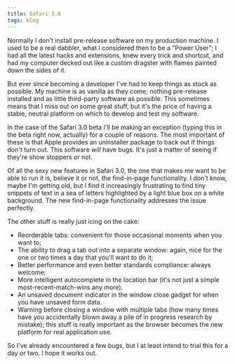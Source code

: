 ```yaml
---
title: Safari 3.0
tags: blog
---
```


Normally I don't install pre-release software on my production machine. I used to be a real dabbler, what I considered then to be a "Power User"; I had all the latest hacks and extensions, knew every trick and shortcut, and had my computer decked out like a custom dragster with flames painted down the sides of it.

But ever since becoming a developer I've had to keep things as stock as possible. My machine is as vanilla as they come; nothing pre-release installed and as little third-party software as possible. This sometimes means that I miss out on some great stuff, but it's the price of having a stable, neutral platform on which to develop and test my software.

In the case of the Safari 3.0 beta I'll be making an exception (typing this in the beta right now, actually) for a couple of reasons. The most important of these is that Apple provides an uninstaller package to back out if things don't turn out. This software *will* have bugs. It's just a matter of seeing if they're show stoppers or not.

Of all the sexy new features in Safari 3.0, the one that makes me want to be able to run it is, believe it or not, the find-in-page functionality. I don't know, maybe I'm getting old, but I find it increasingly frustrating to find tiny snippets of text in a sea of letters highlighted by a light blue box on a white background. The new find-in-page functionality addresses the issue perfectly.

The other stuff is really just icing on the cake:

-   Reorderable tabs: convenient for those occasional moments when you want to;
-   The ability to drag a tab out into a separate window: again, nice for the one or two times a day that you'll want to do it;
-   Better performance and even better standards compliance: always welcome;
-   More intelligent autocomplete in the location bar (it's not just a simple most-recent-match-wins any more).
-   An unsaved document indicator in the window close gadget for when you have unsaved form data.
-   Warning before closing a window with multiple tabs (how many times have you accidentally blown away a pile of in progress research by mistake); this stuff is really important as the browser becomes the new platform for real application use.

So I've already encountered a few bugs, but I at least intend to trial this for a day or two. I hope it works out.
